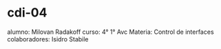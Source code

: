 # cdi-04
alumno: Milovan Radakoff
curso: 4° 1° Avc
Materia: Control de interfaces
colaboradores: Isidro Stabile
